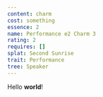 ```yaml
---
content: charm
cost: something
essence: 2
name: Performance e2 Charm 3
rating: 2
requires: []
splat: Second Sunrise
trait: Performance
tree: Speaker
---
```


Hello **world**!
